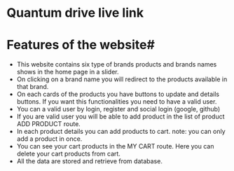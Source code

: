 # Quantum drive live link




# Features of the website#

- This website contains six type of brands products and brands names shows in the home page in a slider.
- On clicking on a brand name you will redirect to the products available in that brand.
- On each cards of the products you have buttons to update and details buttons. If you want this functionalities you need to have a valid user.
- You can a valid user by login, register and social login (google, github)
- If you are valid user you will be able to add product in the list of product ADD PRODUCT route.
- In each product details you can add products to cart. note: you can only add a product in once.
- You can see your cart products in the MY CART route. Here you can delete your cart products from cart.
- All the data  are stored and retrieve from database.